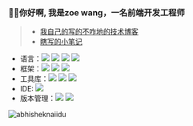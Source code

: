 
  ### 👋👋你好啊, 我是zoe wang，一名前端开发工程师

> - [我自己的写的不咋地的技术博客](https://dflxm.gitee.io)
> - [瞎写的小笔记](https://github.com/akitsukiWong/akitsukiWong/issues)


- 语言：![](https://img.shields.io/badge/JavaScript-323330?style=for-the-badge&logo=javascript&logoColor=F7DF1E) ![](https://img.shields.io/badge/TypeScript-007ACC?style=for-the-badge&logo=typescript&logoColor=white) ![](https://img.shields.io/badge/HTML5-E34F26?style=for-the-badge&logo=html5&logoColor=white) ![](https://img.shields.io/badge/CSS3-1572B6?style=for-the-badge&logo=css3&logoColor=white)
- 框架：![](https://img.shields.io/badge/React-20232A?style=for-the-badge&logo=react&logoColor=61DAFB) ![](https://img.shields.io/badge/Vue.js-35495E?style=for-the-badge&logo=vuedotjs&logoColor=4FC08D) ![](https://img.shields.io/badge/Node.js-43853D?style=for-the-badge&logo=node-dot-js&logoColor=white) 
- 工具库：![](https://img.shields.io/badge/jQuery-0769AD?style=for-the-badge&logo=jquery&logoColor=white) ![](https://img.shields.io/badge/Lodash-3492FF?style=for-the-badge) ![](https://img.shields.io/badge/day.js-FF5F4C?style=for-the-badge)
- IDE:  ![](https://img.shields.io/badge/Visual_Studio_Code-0078D4?style=for-the-badge&logo=visual%20studio%20code&logoColor=white)
- 版本管理：![](https://img.shields.io/badge/Git-F05032?style=for-the-badge&logo=git&logoColor=white) ![](https://img.shields.io/badge/Svn-809CC9?style=for-the-badge&logo=Subversion&logoColor=white)


 <img src="https://github-readme-stats.vercel.app/api?username=akitsukiWong&show_icons=true&theme=gotham" alt="abhisheknaiidu" />
